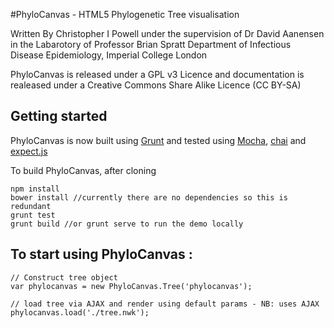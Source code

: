 #PhyloCanvas - HTML5 Phylogenetic Tree visualisation

Written By Christopher I Powell under the supervision of Dr David Aanensen in the Labarotory of Professor Brian Spratt
Department of Infectious Disease Epidemiology, Imperial College London

PhyloCanvas is released under a GPL v3 Licence and documentation is realeased under a Creative Commons Share Alike Licence (CC BY-SA)

## Getting started

PhyloCanvas is now built using [Grunt](http://gruntjs.com) and tested using [Mocha](http://visionmedia.github.io/mocha/), [chai](http://chaijs.com) and [expect.js](https://github.com/LearnBoost/expect.js/)

To build PhyloCanvas, after cloning
    
    npm install
    bower install //currently there are no dependencies so this is redundant
    grunt test
    grunt build //or grunt serve to run the demo locally
    

## To start using PhyloCanvas : 

    // Construct tree object
    var phylocanvas = new PhyloCanvas.Tree('phylocanvas');
    
    // load tree via AJAX and render using default params - NB: uses AJAX
    phylocanvas.load('./tree.nwk');

